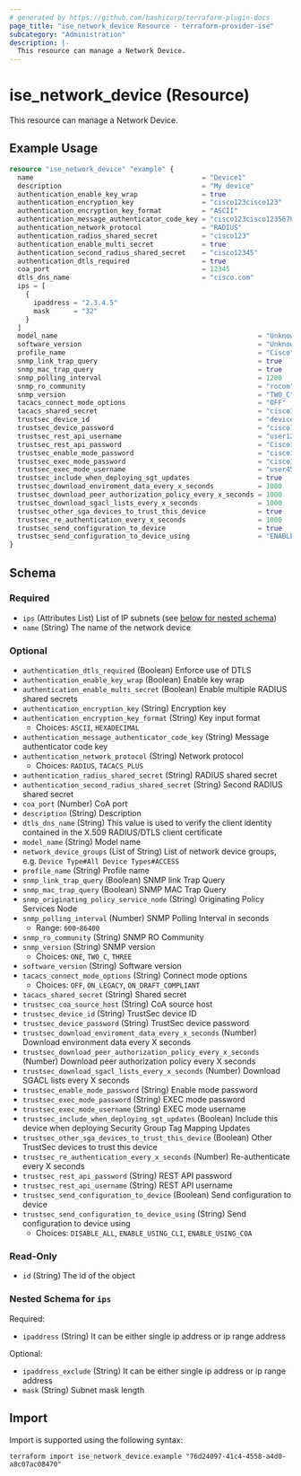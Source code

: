 ```yaml
---
# generated by https://github.com/hashicorp/terraform-plugin-docs
page_title: "ise_network_device Resource - terraform-provider-ise"
subcategory: "Administration"
description: |-
  This resource can manage a Network Device.
---
```


# ise_network_device (Resource)

This resource can manage a Network Device.

## Example Usage

```terraform
resource "ise_network_device" "example" {
  name                                          = "Device1"
  description                                   = "My device"
  authentication_enable_key_wrap                = true
  authentication_encryption_key                 = "cisco123cisco123"
  authentication_encryption_key_format          = "ASCII"
  authentication_message_authenticator_code_key = "cisco123cisco1235678"
  authentication_network_protocol               = "RADIUS"
  authentication_radius_shared_secret           = "cisco123"
  authentication_enable_multi_secret            = true
  authentication_second_radius_shared_secret    = "cisco12345"
  authentication_dtls_required                  = true
  coa_port                                      = 12345
  dtls_dns_name                                 = "cisco.com"
  ips = [
    {
      ipaddress = "2.3.4.5"
      mask      = "32"
    }
  ]
  model_name                                                  = "Unknown"
  software_version                                            = "Unknown"
  profile_name                                                = "Cisco"
  snmp_link_trap_query                                        = true
  snmp_mac_trap_query                                         = true
  snmp_polling_interval                                       = 1200
  snmp_ro_community                                           = "rocom"
  snmp_version                                                = "TWO_C"
  tacacs_connect_mode_options                                 = "OFF"
  tacacs_shared_secret                                        = "cisco123"
  trustsec_device_id                                          = "device123"
  trustsec_device_password                                    = "cisco123"
  trustsec_rest_api_username                                  = "user123"
  trustsec_rest_api_password                                  = "Cisco123"
  trustsec_enable_mode_password                               = "cisco123"
  trustsec_exec_mode_password                                 = "cisco123"
  trustsec_exec_mode_username                                 = "user456"
  trustsec_include_when_deploying_sgt_updates                 = true
  trustsec_download_enviroment_data_every_x_seconds           = 1000
  trustsec_download_peer_authorization_policy_every_x_seconds = 1000
  trustsec_download_sgacl_lists_every_x_seconds               = 1000
  trustsec_other_sga_devices_to_trust_this_device             = true
  trustsec_re_authentication_every_x_seconds                  = 1000
  trustsec_send_configuration_to_device                       = true
  trustsec_send_configuration_to_device_using                 = "ENABLE_USING_COA"
}
```

<!-- schema generated by tfplugindocs -->
## Schema

### Required

- `ips` (Attributes List) List of IP subnets (see [below for nested schema](#nestedatt--ips))
- `name` (String) The name of the network device

### Optional

- `authentication_dtls_required` (Boolean) Enforce use of DTLS
- `authentication_enable_key_wrap` (Boolean) Enable key wrap
- `authentication_enable_multi_secret` (Boolean) Enable multiple RADIUS shared secrets
- `authentication_encryption_key` (String) Encryption key
- `authentication_encryption_key_format` (String) Key input format
  - Choices: `ASCII`, `HEXADECIMAL`
- `authentication_message_authenticator_code_key` (String) Message authenticator code key
- `authentication_network_protocol` (String) Network protocol
  - Choices: `RADIUS`, `TACACS_PLUS`
- `authentication_radius_shared_secret` (String) RADIUS shared secret
- `authentication_second_radius_shared_secret` (String) Second RADIUS shared secret
- `coa_port` (Number) CoA port
- `description` (String) Description
- `dtls_dns_name` (String) This value is used to verify the client identity contained in the X.509 RADIUS/DTLS client certificate
- `model_name` (String) Model name
- `network_device_groups` (List of String) List of network device groups, e.g. `Device Type#All Device Types#ACCESS`
- `profile_name` (String) Profile name
- `snmp_link_trap_query` (Boolean) SNMP link Trap Query
- `snmp_mac_trap_query` (Boolean) SNMP MAC Trap Query
- `snmp_originating_policy_service_node` (String) Originating Policy Services Node
- `snmp_polling_interval` (Number) SNMP Polling Interval in seconds
  - Range: `600`-`86400`
- `snmp_ro_community` (String) SNMP RO Community
- `snmp_version` (String) SNMP version
  - Choices: `ONE`, `TWO_C`, `THREE`
- `software_version` (String) Software version
- `tacacs_connect_mode_options` (String) Connect mode options
  - Choices: `OFF`, `ON_LEGACY`, `ON_DRAFT_COMPLIANT`
- `tacacs_shared_secret` (String) Shared secret
- `trustsec_coa_source_host` (String) CoA source host
- `trustsec_device_id` (String) TrustSec device ID
- `trustsec_device_password` (String) TrustSec device password
- `trustsec_download_enviroment_data_every_x_seconds` (Number) Download environment data every X seconds
- `trustsec_download_peer_authorization_policy_every_x_seconds` (Number) Download peer authorization policy every X seconds
- `trustsec_download_sgacl_lists_every_x_seconds` (Number) Download SGACL lists every X seconds
- `trustsec_enable_mode_password` (String) Enable mode password
- `trustsec_exec_mode_password` (String) EXEC mode password
- `trustsec_exec_mode_username` (String) EXEC mode username
- `trustsec_include_when_deploying_sgt_updates` (Boolean) Include this device when deploying Security Group Tag Mapping Updates
- `trustsec_other_sga_devices_to_trust_this_device` (Boolean) Other TrustSec devices to trust this device
- `trustsec_re_authentication_every_x_seconds` (Number) Re-authenticate every X seconds
- `trustsec_rest_api_password` (String) REST API password
- `trustsec_rest_api_username` (String) REST API username
- `trustsec_send_configuration_to_device` (Boolean) Send configuration to device
- `trustsec_send_configuration_to_device_using` (String) Send configuration to device using
  - Choices: `DISABLE_ALL`, `ENABLE_USING_CLI`, `ENABLE_USING_COA`

### Read-Only

- `id` (String) The id of the object

<a id="nestedatt--ips"></a>
### Nested Schema for `ips`

Required:

- `ipaddress` (String) It can be either single ip address or ip range address

Optional:

- `ipaddress_exclude` (String) It can be either single ip address or ip range address
- `mask` (String) Subnet mask length

## Import

Import is supported using the following syntax:

```shell
terraform import ise_network_device.example "76d24097-41c4-4558-a4d0-a8c07ac08470"
```

